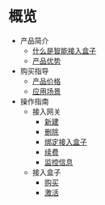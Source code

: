 # 概览

* 产品简介
    * [什么是智能接入盒子](/accessgw/introduction/concept)
    * [产品优势](/accessgw/introduction/advantages)
* 购买指导
    * [产品价格](/accessgw/buy/price)
    * [应用场景](/accessgw/buy/type)
* 操作指南
    * 接入网关
        * [新建](/accessgw/guide/accessgw/create)
        * [删除](/accessgw/guide/accessgw/delete)
        * [绑定接入盒子](/accessgw/guide/accessgw/bind)
        * [续费](/accessgw/guide/accessgw/renew)
        * [监控信息](/accessgw/guide/accessgw/monitor)
    * 接入盒子
        * [购买](/accessgw/guide/accessbox/buy)
        * [激活](/accessgw/guide/accessbox/updatenetwork)
    
